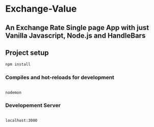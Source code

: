 # Exchange-Value

## An Exchange Rate Single page App with just Vanilla Javascript, Node.js and HandleBars

## Project setup

```bash
npm install
```

### Compiles and hot-reloads for development

```bash

nodemon
```

### Developement Server

```bash

localhost:3000
```
